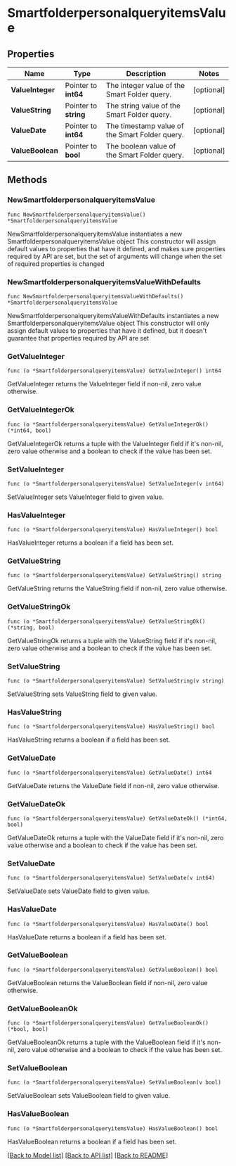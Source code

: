 # SmartfolderpersonalqueryitemsValue

## Properties

Name | Type | Description | Notes
------------ | ------------- | ------------- | -------------
**ValueInteger** | Pointer to **int64** | The integer value of the Smart Folder query. | [optional] 
**ValueString** | Pointer to **string** | The string value of the Smart Folder query. | [optional] 
**ValueDate** | Pointer to **int64** | The timestamp value of the Smart Folder query. | [optional] 
**ValueBoolean** | Pointer to **bool** | The boolean value of the Smart Folder query. | [optional] 

## Methods

### NewSmartfolderpersonalqueryitemsValue

`func NewSmartfolderpersonalqueryitemsValue() *SmartfolderpersonalqueryitemsValue`

NewSmartfolderpersonalqueryitemsValue instantiates a new SmartfolderpersonalqueryitemsValue object
This constructor will assign default values to properties that have it defined,
and makes sure properties required by API are set, but the set of arguments
will change when the set of required properties is changed

### NewSmartfolderpersonalqueryitemsValueWithDefaults

`func NewSmartfolderpersonalqueryitemsValueWithDefaults() *SmartfolderpersonalqueryitemsValue`

NewSmartfolderpersonalqueryitemsValueWithDefaults instantiates a new SmartfolderpersonalqueryitemsValue object
This constructor will only assign default values to properties that have it defined,
but it doesn't guarantee that properties required by API are set

### GetValueInteger

`func (o *SmartfolderpersonalqueryitemsValue) GetValueInteger() int64`

GetValueInteger returns the ValueInteger field if non-nil, zero value otherwise.

### GetValueIntegerOk

`func (o *SmartfolderpersonalqueryitemsValue) GetValueIntegerOk() (*int64, bool)`

GetValueIntegerOk returns a tuple with the ValueInteger field if it's non-nil, zero value otherwise
and a boolean to check if the value has been set.

### SetValueInteger

`func (o *SmartfolderpersonalqueryitemsValue) SetValueInteger(v int64)`

SetValueInteger sets ValueInteger field to given value.

### HasValueInteger

`func (o *SmartfolderpersonalqueryitemsValue) HasValueInteger() bool`

HasValueInteger returns a boolean if a field has been set.

### GetValueString

`func (o *SmartfolderpersonalqueryitemsValue) GetValueString() string`

GetValueString returns the ValueString field if non-nil, zero value otherwise.

### GetValueStringOk

`func (o *SmartfolderpersonalqueryitemsValue) GetValueStringOk() (*string, bool)`

GetValueStringOk returns a tuple with the ValueString field if it's non-nil, zero value otherwise
and a boolean to check if the value has been set.

### SetValueString

`func (o *SmartfolderpersonalqueryitemsValue) SetValueString(v string)`

SetValueString sets ValueString field to given value.

### HasValueString

`func (o *SmartfolderpersonalqueryitemsValue) HasValueString() bool`

HasValueString returns a boolean if a field has been set.

### GetValueDate

`func (o *SmartfolderpersonalqueryitemsValue) GetValueDate() int64`

GetValueDate returns the ValueDate field if non-nil, zero value otherwise.

### GetValueDateOk

`func (o *SmartfolderpersonalqueryitemsValue) GetValueDateOk() (*int64, bool)`

GetValueDateOk returns a tuple with the ValueDate field if it's non-nil, zero value otherwise
and a boolean to check if the value has been set.

### SetValueDate

`func (o *SmartfolderpersonalqueryitemsValue) SetValueDate(v int64)`

SetValueDate sets ValueDate field to given value.

### HasValueDate

`func (o *SmartfolderpersonalqueryitemsValue) HasValueDate() bool`

HasValueDate returns a boolean if a field has been set.

### GetValueBoolean

`func (o *SmartfolderpersonalqueryitemsValue) GetValueBoolean() bool`

GetValueBoolean returns the ValueBoolean field if non-nil, zero value otherwise.

### GetValueBooleanOk

`func (o *SmartfolderpersonalqueryitemsValue) GetValueBooleanOk() (*bool, bool)`

GetValueBooleanOk returns a tuple with the ValueBoolean field if it's non-nil, zero value otherwise
and a boolean to check if the value has been set.

### SetValueBoolean

`func (o *SmartfolderpersonalqueryitemsValue) SetValueBoolean(v bool)`

SetValueBoolean sets ValueBoolean field to given value.

### HasValueBoolean

`func (o *SmartfolderpersonalqueryitemsValue) HasValueBoolean() bool`

HasValueBoolean returns a boolean if a field has been set.


[[Back to Model list]](../README.md#documentation-for-models) [[Back to API list]](../README.md#documentation-for-api-endpoints) [[Back to README]](../README.md)



